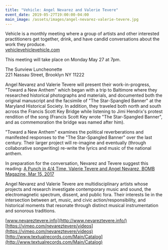```yaml
---
title: "Vehicle: Angel Nevarez and Valerie Tevere"
event_date: 2019-05-27T19:00:00-04:00
main_image: /assets/images/angel-nevarez-valerie-tevere.jpg
---
```


Vehicle is a monthly meeting where a group of artists and other interested
practitioners get together, drink, and have candid conversations about the work
they produce.<br>
[vehiclevehiclevehicle.com](https://vehiclevehiclevehicle.com/)

This meeting will take place on Monday May 27 at 7pm.

The Sunview Luncheonette<br>
221 Nassau Street, Brooklyn NY 11222

Angel Nevarez and Valerie Tevere will present their work-in-progress, "Toward a
New Anthem" which began with a trip to Baltimore where they researched
historical photographs and materials, and documented both the original
manuscript and the facsimile of "The Star-Spangled Banner" at the Maryland
Historical Society. In addition, they traveled both north and south across the
Francis Scott Key Bridge while listening to Jimi Hendrix's protest rendition of
the song (Francis Scott Key wrote "The Star-Spangled Banner", and as
commemoration the bridge was named after him).

"Toward a New Anthem" examines the political reverberations and manifested
responses to the "The Star-Spangled Banner" over the last century. Their larger
project will re-imagine and eventually (through collaborative songwriting)
re-write the lyrics and music of the national anthem.

In preparation for the conversation, Nevarez and Tevere suggest this reading:
[A Punch in 4/4 Time, Valerie Tevere and Angel Nevarez, BOMB Magazine, Mar 15,
2017](https://bombmagazine.org/articles/a-punch-in-4-4-time)

Angel Nevarez and Valerie Tevere are multidisciplinary artists whose projects
and research investigate contemporary music and sound, the electromagnetic
spectrum, dissent, and public fora. Their interests lie in the intersection
between art, music, and civic action/responsibility, and historical moments
that resonate through distinct musical instrumentation and sonorous traditions.

[www.nevareztevere.info](http://www.nevareztevere.info/)<br>
[https://vimeo.com/nevareztevere/videos](https://vimeo.com/nevareztevere/videos)<br>
[http://www.textualrecords.com/Main/Catalog](http://www.textualrecords.com/Main/Catalog)
